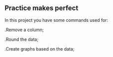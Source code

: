 ## Practice makes perfect


In this project you have some commands used for:

.Remove a column;

.Round the data;

.Create graphs based on the data;
